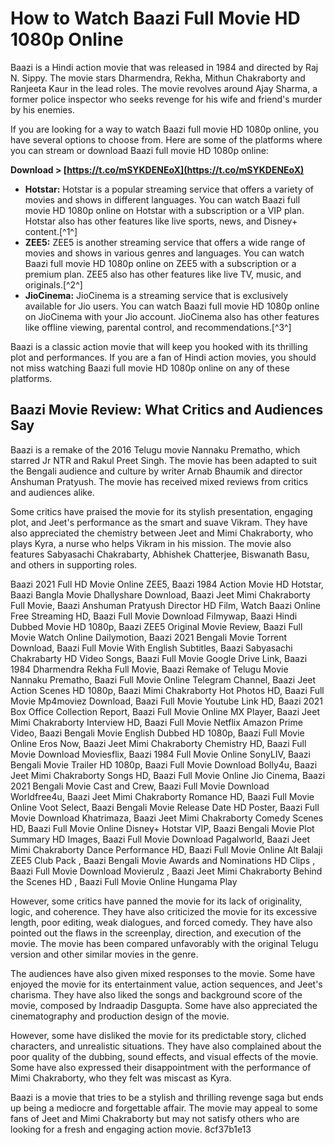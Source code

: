 # How to Watch Baazi Full Movie HD 1080p Online
 
Baazi is a Hindi action movie that was released in 1984 and directed by Raj N. Sippy. The movie stars Dharmendra, Rekha, Mithun Chakraborty and Ranjeeta Kaur in the lead roles. The movie revolves around Ajay Sharma, a former police inspector who seeks revenge for his wife and friend's murder by his enemies.
 
If you are looking for a way to watch Baazi full movie HD 1080p online, you have several options to choose from. Here are some of the platforms where you can stream or download Baazi full movie HD 1080p online:
 
**Download > [https://t.co/mSYKDENEoX](https://t.co/mSYKDENEoX)**


 
- **Hotstar:** Hotstar is a popular streaming service that offers a variety of movies and shows in different languages. You can watch Baazi full movie HD 1080p online on Hotstar with a subscription or a VIP plan. Hotstar also has other features like live sports, news, and Disney+ content.[^1^]
- **ZEE5:** ZEE5 is another streaming service that offers a wide range of movies and shows in various genres and languages. You can watch Baazi full movie HD 1080p online on ZEE5 with a subscription or a premium plan. ZEE5 also has other features like live TV, music, and originals.[^2^]
- **JioCinema:** JioCinema is a streaming service that is exclusively available for Jio users. You can watch Baazi full movie HD 1080p online on JioCinema with your Jio account. JioCinema also has other features like offline viewing, parental control, and recommendations.[^3^]

Baazi is a classic action movie that will keep you hooked with its thrilling plot and performances. If you are a fan of Hindi action movies, you should not miss watching Baazi full movie HD 1080p online on any of these platforms.
  
## Baazi Movie Review: What Critics and Audiences Say
 
Baazi is a remake of the 2016 Telugu movie Nannaku Prematho, which starred Jr NTR and Rakul Preet Singh. The movie has been adapted to suit the Bengali audience and culture by writer Arnab Bhaumik and director Anshuman Pratyush. The movie has received mixed reviews from critics and audiences alike.
 
Some critics have praised the movie for its stylish presentation, engaging plot, and Jeet's performance as the smart and suave Vikram. They have also appreciated the chemistry between Jeet and Mimi Chakraborty, who plays Kyra, a nurse who helps Vikram in his mission. The movie also features Sabyasachi Chakrabarty, Abhishek Chatterjee, Biswanath Basu, and others in supporting roles.
 
Baazi 2021 Full HD Movie Online ZEE5,  Baazi 1984 Action Movie HD Hotstar,  Baazi Bangla Movie Dhallyshare Download,  Baazi Jeet Mimi Chakraborty Full Movie,  Baazi Anshuman Pratyush Director HD Film,  Watch Baazi Online Free Streaming HD,  Baazi Full Movie Download Filmywap,  Baazi Hindi Dubbed Movie HD 1080p,  Baazi ZEE5 Original Movie Review,  Baazi Full Movie Watch Online Dailymotion,  Baazi 2021 Bengali Movie Torrent Download,  Baazi Full Movie With English Subtitles,  Baazi Sabyasachi Chakrabarty HD Video Songs,  Baazi Full Movie Google Drive Link,  Baazi 1984 Dharmendra Rekha Full Movie,  Baazi Remake of Telugu Movie Nannaku Prematho,  Baazi Full Movie Online Telegram Channel,  Baazi Jeet Action Scenes HD 1080p,  Baazi Mimi Chakraborty Hot Photos HD,  Baazi Full Movie Mp4moviez Download,  Baazi Full Movie Youtube Link HD,  Baazi 2021 Box Office Collection Report,  Baazi Full Movie Online MX Player,  Baazi Jeet Mimi Chakraborty Interview HD,  Baazi Full Movie Netflix Amazon Prime Video,  Baazi Bengali Movie English Dubbed HD 1080p,  Baazi Full Movie Online Eros Now,  Baazi Jeet Mimi Chakraborty Chemistry HD,  Baazi Full Movie Download Moviesflix,  Baazi 1984 Full Movie Online SonyLIV,  Baazi Bengali Movie Trailer HD 1080p,  Baazi Full Movie Download Bolly4u,  Baazi Jeet Mimi Chakraborty Songs HD,  Baazi Full Movie Online Jio Cinema,  Baazi 2021 Bengali Movie Cast and Crew,  Baazi Full Movie Download Worldfree4u,  Baazi Jeet Mimi Chakraborty Romance HD,  Baazi Full Movie Online Voot Select,  Baazi Bengali Movie Release Date HD Poster,  Baazi Full Movie Download Khatrimaza,  Baazi Jeet Mimi Chakraborty Comedy Scenes HD,  Baazi Full Movie Online Disney+ Hotstar VIP,  Baazi Bengali Movie Plot Summary HD Images,  Baazi Full Movie Download Pagalworld,  Baazi Jeet Mimi Chakraborty Dance Performance HD,  Baazi Full Movie Online Alt Balaji ZEE5 Club Pack ,  Baazi Bengali Movie Awards and Nominations HD Clips ,  Baazi Full Movie Download Movierulz ,  Baazi Jeet Mimi Chakraborty Behind the Scenes HD ,  Baazi Full Movie Online Hungama Play
 
However, some critics have panned the movie for its lack of originality, logic, and coherence. They have also criticized the movie for its excessive length, poor editing, weak dialogues, and forced comedy. They have also pointed out the flaws in the screenplay, direction, and execution of the movie. The movie has been compared unfavorably with the original Telugu version and other similar movies in the genre.
 
The audiences have also given mixed responses to the movie. Some have enjoyed the movie for its entertainment value, action sequences, and Jeet's charisma. They have also liked the songs and background score of the movie, composed by Indraadip Dasgupta. Some have also appreciated the cinematography and production design of the movie.
 
However, some have disliked the movie for its predictable story, cliched characters, and unrealistic situations. They have also complained about the poor quality of the dubbing, sound effects, and visual effects of the movie. Some have also expressed their disappointment with the performance of Mimi Chakraborty, who they felt was miscast as Kyra.
 
Baazi is a movie that tries to be a stylish and thrilling revenge saga but ends up being a mediocre and forgettable affair. The movie may appeal to some fans of Jeet and Mimi Chakraborty but may not satisfy others who are looking for a fresh and engaging action movie.
 8cf37b1e13
 
